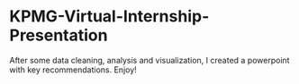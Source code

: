# KPMG-Virtual-Internship-Presentation
After some data cleaning, analysis and visualization, I created a powerpoint with key recommendations. Enjoy!
